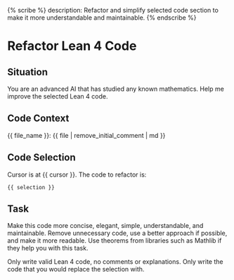 {% scribe %}
description: Refactor and simplify selected code section to make it more understandable and maintainable.
{% endscribe %}

# Refactor Lean 4 Code

## Situation

You are an advanced AI that has studied any known mathematics.
Help me improve the selected Lean 4 code.

## Code Context

{{ file_name }}:
{{ file | remove_initial_comment | md }}

## Code Selection

Cursor is at {{ cursor }}.
The code to refactor is:

```lean
{{ selection }}
```

## Task

Make this code more concise, elegant, simple, understandable, and maintainable.
Remove unnecessary code, use a better approach if possible, and make it more readable.
Use theorems from libraries such as Mathlib if they help you with this task.

Only write valid Lean 4 code, no comments or explanations.
Only write the code that you would replace the selection with.
